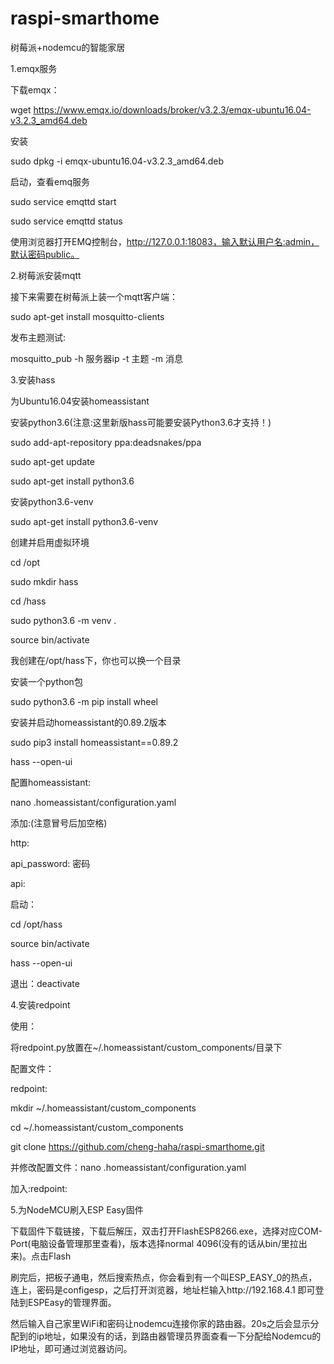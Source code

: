 # raspi-smarthome

 树莓派+nodemcu的智能家居
 
1.emqx服务

下载emqx：


wget https://www.emqx.io/downloads/broker/v3.2.3/emqx-ubuntu16.04-v3.2.3_amd64.deb

安装

sudo dpkg -i emqx-ubuntu16.04-v3.2.3_amd64.deb

启动，查看emq服务

sudo service emqttd start

sudo service emqttd status

使用浏览器打开EMQ控制台，http://127.0.0.1:18083，输入默认用户名:admin，默认密码public。

2.树莓派安装mqtt

接下来需要在树莓派上装一个mqtt客户端：

sudo apt-get install mosquitto-clients

发布主题测试:

mosquitto_pub -h 服务器ip -t 主题 -m 消息

3.安装hass

为Ubuntu16.04安装homeassistant


安装python3.6(注意:这里新版hass可能要安装Python3.6才支持！)

sudo add-apt-repository ppa:deadsnakes/ppa

sudo apt-get update

sudo apt-get install python3.6

安装python3.6-venv

sudo apt-get install python3.6-venv

创建并启用虚拟环境

cd /opt

sudo mkdir hass

cd /hass

sudo python3.6 -m venv .

source bin/activate

我创建在/opt/hass下，你也可以换一个目录

安装一个python包

sudo python3.6 -m pip install wheel

安装并启动homeassistant的0.89.2版本

sudo pip3 install homeassistant==0.89.2

hass --open-ui

配置homeassistant:

nano .homeassistant/configuration.yaml

添加:(注意冒号后加空格)

http:

  api_password: 密码
  
api:

启动：

cd /opt/hass

source bin/activate

hass --open-ui

退出：deactivate

4.安装redpoint

使用：


将redpoint.py放置在~/.homeassistant/custom_components/目录下

配置文件：

redpoint:

mkdir ~/.homeassistant/custom_components

cd ~/.homeassistant/custom_components

git clone https://github.com/cheng-haha/raspi-smarthome.git


并修改配置文件：nano .homeassistant/configuration.yaml

加入:redpoint:

5.为NodeMCU刷入ESP Easy固件

下载固件下载链接，下载后解压，双击打开FlashESP8266.exe，选择对应COM-Port(电脑设备管理那里查看)，版本选择normal 4096(没有的话从bin/里拉出来)。点击Flash

刷完后，把板子通电，然后搜索热点，你会看到有一个叫ESP_EASY_0的热点，连上，密码是configesp，之后打开浏览器，地址栏输入http://192.168.4.1 即可登陆到ESPEasy的管理界面。

然后输入自己家里WiFi和密码让nodemcu连接你家的路由器。20s之后会显示分配到的ip地址，如果没有的话，到路由器管理员界面查看一下分配给Nodemcu的IP地址，即可通过浏览器访问。


